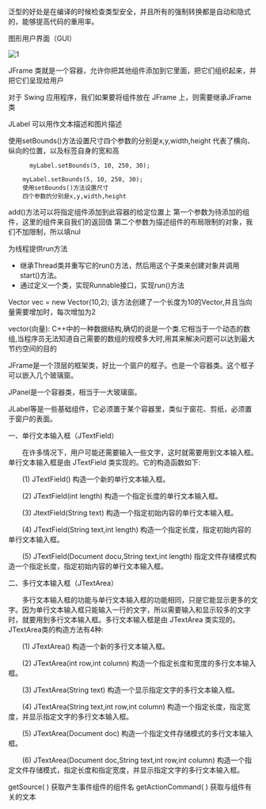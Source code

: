 泛型的好处是在编译的时候检查类型安全，并且所有的强制转换都是自动和隐式的，能够提高代码的重用率。

图形用户界面（GUI）

![1](https://dn-anything-about-doc.qbox.me/document-uid85931labid1099timestamp1436497022095.png?watermark/1/image/aHR0cDovL3N5bC1zdGF0aWMucWluaXVkbi5jb20vaW1nL3dhdGVybWFyay5wbmc=/dissolve/60/gravity/SouthEast/dx/0/dy/10)

JFrame 类就是一个容器，允许你把其他组件添加到它里面，把它们组织起来，并把它们呈现给用户

对于 Swing 应用程序，我们如果要将组件放在 JFrame 上，则需要继承JFrame 类

JLabel 可以用作文本描述和图片描述

使用setBounds()方法设置尺寸四个参数的分别是x,y,width,height 代表了横向、纵向的位置，以及标签自身的宽和高

          myLabel.setBounds(5, 10, 250, 30);

        myLabel.setBounds(5, 10, 250, 30);
        使用setBounds()方法设置尺寸
        四个参数的分别是x,y,width,height
add()方法可以将指定组件添加到此容器的给定位置上
第一个参数为待添加的组件，这里的组件来自我们的返回值
第二个参数为描述组件的布局限制的对象，我们不加限制，所以填nul

为线程提供run方法

- 继承Thread类并重写它的run()方法，然后用这个子类来创建对象并调用start()方法。
- 通过定义一个类，实现Runnable接口，实现run()方法

Vector vec = new Vector(10,2); 该方法创建了一个长度为10的Vector,并且当向量需要增加时，每次增加为2

vector(向量): C++中的一种数据结构,确切的说是一个类.它相当于一个动态的数组,当程序员无法知道自己需要的数组的规模多大时,用其来解决问题可以达到最大节约空间的目的

JFrame是一个顶层的框架类，好比一个窗户的框子。也是一个容器类。这个框子可以嵌入几个玻璃窗。
 
JPanel是一个容器类，相当于一大玻璃窗。
 
JLabel等是一些基础组件，它必须置于某个容器里，类似于窗花、剪纸，必须置于窗户的表面。

一、单行文本输入框（JTextField）

　　在许多情况下，用户可能还需要输入一些文字，这时就需要用到文本输入框。单行文本输入框是由 JTextField 类实现的。它的构造函数如下:

　　(1) JTextField() 构造一个新的单行文本输入框。

　　(2) JTextField(int length) 构造一个指定长度的单行文本输入框。

　　(3) JtextField(String text) 构造一个指定初始内容的单行文本输入框。

　　(4) JTextField(String text,int length) 构造一个指定长度，指定初始内容的单行文本输入框。

　　(5) JTextField(Document docu,String text,int length) 指定文件存储模式构造一个指定长度，指定初始内容的单行文本输入框。

二、多行文本输入框（JTextArea）

　　多行文本输入框的功能与单行文本输入框的功能相同，只是它能显示更多的文字。因为单行文本输入框只能输入一行的文字，所以需要输入和显示较多的文字时，就要用到多行文本输入框。多行文本输入框是由 JTextArea 类实现的。JTextArea类的构造方法有4种:

　　(1) JTextArea() 构造一个新的多行文本输入框。

　　(2) JTextArea(int row,int column) 构造一个指定长度和宽度的多行文本输入框。

　　(3) JTextArea(String text) 构造一个显示指定文字的多行文本输入框。

　　(4) JTextArea(String text,int row,int column) 构造一个指定长度，指定宽度，并显示指定文字的多行文本输入框。

　　(5) JTextArea(Document doc) 构造一个指定文件存储模式的多行文本输入框。

　　(6) JTextArea(Document doc,String text,int row,int column) 构造一个指定文件存储模式，指定长度和指定宽度，并显示指定文字的多行文本输入框。

getSource( ) 获取产生事件组件的组件名 getActionCommand( ) 获取与组件有关的文本
